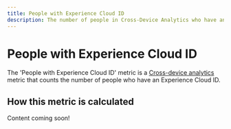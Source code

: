 ```yaml
---
title: People with Experience Cloud ID
description: The number of people in Cross-Device Analytics who have an Experience Cloud ID.
---
```

# People with Experience Cloud ID

The 'People with Experience Cloud ID' metric is a [Cross-device analytics](../cda/overview.md) metric that counts the number of people who have an Experience Cloud ID.

## How this metric is calculated

Content coming soon!
